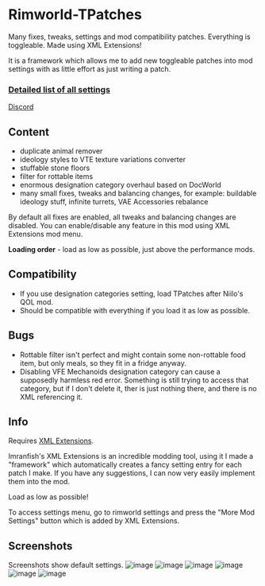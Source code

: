 # Rimworld-TPatches
Many fixes, tweaks, settings and mod compatibility patches. Everything is toggleable. Made using XML Extensions!

It is a framework which allows me to add new toggleable patches into mod settings with as little effort as just writing a patch.

### [Detailed list of all settings](https://docs.google.com/spreadsheets/d/1nhq6maAQgqy5VEXBN_rNa-neVqVlNxartAt38_Km4TA/edit?usp=sharing)

[Discord](https://discord.gg/dcVj4b5VwJ)


## Content
- duplicate animal remover
- ideology styles to VTE texture variations converter
- stuffable stone floors
- filter for rottable items
- enormous designation category overhaul based on DocWorld
- many small fixes, tweaks and balancing changes, for example: buildable ideology stuff, infinite turrets, VAE Accessories rebalance

By default all fixes are enabled, all tweaks and balancing changes are disabled. You can enable/disable any feature in this mod using XML Extensions mod menu.

**Loading order** - load as low as possible, just above the performance mods.

## Compatibility
- If you use designation categories setting, load TPatches after Niilo's QOL mod.
- Should be compatible with everything if you load it as low as possible.


## Bugs
- Rottable filter isn't perfect and might contain some non-rottable food item, but only meals, so they fit in a fridge anyway.
- Disabling VFE Mechanoids designation category can cause a supposedly harmless red error. Something is still trying to access that category, but if I don't delete it, ther is just nothing there, and there is no XML referencing it.

## Info
Requires [XML Extensions](https://steamcommunity.com/sharedfiles/filedetails/?id=2574315206).

Imranfish's XML Extensions is an incredible modding tool, using it I made a "framework" which automatically creates a fancy setting entry for each patch I make. If you have any suggestions, I can now very easily implement them into the mod.


Load as low as possible!

To access settings menu, go to rimworld settings and press the "More Mod Settings" button which is added by XML Extensions.

## Screenshots
Screenshots show default settings.
![image](https://user-images.githubusercontent.com/76593873/165292372-96ff4022-6b03-4eb5-aba4-fb469cf38402.png)
![image](https://user-images.githubusercontent.com/76593873/165292404-9ecf50b5-0330-4bcc-984a-b87c8584b150.png)
![image](https://user-images.githubusercontent.com/76593873/165292438-08dbe80e-eaa9-4482-a9d8-2b8c7494c06d.png)
![image](https://user-images.githubusercontent.com/76593873/165292477-0143ad30-b982-4a47-b0c7-d34961a2cfb8.png)
![image](https://user-images.githubusercontent.com/76593873/165292516-bcaf3c20-b235-4a97-a29a-a07bc189c66d.png)
![image](https://user-images.githubusercontent.com/76593873/165292532-41d0501e-4898-4084-a944-e1748e9ce781.png)
